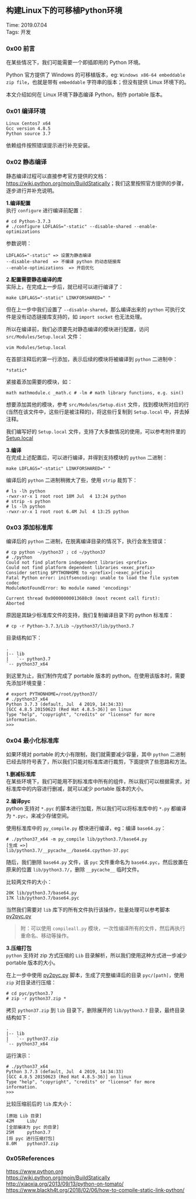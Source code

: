 ## 构建Linux下的可移植Python环境

Time: 2019.07.04  
Tags: 开发  



### 0x00 前言

在某些情况下，我们可能需要一个即插即用的 Python 环境。

Python 官方提供了 Windows 的可移植版本，eg: `Windows x86-64 embeddable zip file`，也就是带有 `embeddable` 字符串的版本；但没有提供 Linux 环境下的。

本文介绍如何在 Linux 环境下静态编译 Python，制作 portable 版本。


### 0x01 编译环境

	Linux Centos7 x64
	Gcc version 4.8.5
	Python source 3.7

依赖组件按照错误提示进行补充安装。


### 0x02 静态编译
静态编译过程可以直接参考官方提供的文档：<https://wiki.python.org/moin/BuildStatically>；我们这里按照官方提供的步骤，逐步进行并补充说明。

**1.编译配置**  
执行 `configure` 进行编译前配置：

	# cd Python-3.7.3
	# ./configure LDFLAGS="-static" --disable-shared --enable-optimizations
	
参数说明：

	LDFLAGS="-static" => 设置为静态编译
	--disable-shared  => 不编译 python 的动态链接库
	--enable-optimizations  => 开启优化

**2.配置需要静态编译的库**  
实际上，在完成上一步后，就已经可以进行编译了：

	make LDFLAGS="-static" LINKFORSHARED=" "

但在上一步中我们设置了 `--disable-shared`，那么编译出来的 `python` 可执行文件是没有动态链接库支持的，如 `import socket` 也无法处理。

所以在编译前，我们必须要先对静态编译的模块进行配置，访问 `src/Modules/Setup.local` 文件：

	vim Modules/Setup.local

在首部注释后的第一行添加，表示后续的模块将被编译到 `python` 二进制中：

	*static*
	
紧接着添加需要的模块，如：

	math mathmodule.c _math.c # -lm # math library functions, e.g. sin()

想要添加其他的模块，参考 `src/Modules/Setup.dist` 文件，找到模块所对应的行(当然在该文件中，这些行是被注释的)，将这些行复制到 `Setup.local` 中，并去掉注释。

我们编写好的 `Setup.local` 文件，支持了大多数情况的使用，可以参考附件里的 [Setup.local]()


**3.编译**  
在完成上述配置后，可以进行编译，并得到支持模块的 `python` 二进制：

	make LDFLAGS="-static" LINKFORSHARED=" "

编译后的 `python` 二进制稍微大了些，使用 `strip` 裁剪下：

	# ls -lh python
	-rwxr-xr-x 1 root root 18M Jul  4 13:24 python
	# strip -s python
	# ls -lh python
	-rwxr-xr-x 1 root root 6.4M Jul  4 13:25 python


### 0x03 添加标准库
编译后的 `python` 二进制，在脱离编译目录的情况下，执行会发生错误：

	# cp python ~/python37 ; cd ~/python37
	# ./python
	Could not find platform independent libraries <prefix>
	Could not find platform dependent libraries <exec_prefix>
	Consider setting $PYTHONHOME to <prefix>[:<exec_prefix>]
	Fatal Python error: initfsencoding: unable to load the file system codec
	ModuleNotFoundError: No module named 'encodings'

	Current thread 0x00000000013688c0 (most recent call first):
	Aborted

原因是其缺少标准库文件的支持，我们复制编译目录下的 python 标准库：

	# cp -r Python-3.7.3/Lib ~/python37/lib/python3.7

目录结构如下：

	.
	|-- lib
	|   `-- python3.7
	`-- python37_x64

到这里为止，我们制作完成了 portable 版本的 python。在使用该版本时，需要先添加环境变量：

	# export PYTHONHOME=/root/python37/
	# ./python37_x64 
	Python 3.7.3 (default, Jul  4 2019, 14:34:33) 
	[GCC 4.8.5 20150623 (Red Hat 4.8.5-36)] on linux
	Type "help", "copyright", "credits" or "license" for more 	information.
	>>> 


### 0x04 最小化标准库
如果环境对 portable 的大小有限制，我们就需要减少容量，其中 `python` 二进制已经去除符号表了，所以我们只能对标准库进行裁剪，下面提供了些思路和方法。

**1.删减标准库**  
在某些环境下，我们可能用不到标准库中所有的组件，所以我们可以根据需求，对标准库中的内容进行删减，就可以减少 portable 版本的大小。

**2.编译pyc**  
python 支持对 `*.pyc` 的脚本进行加载，所以我们可以将标准库中的 `*.py` 都编译为 `*.pyc`，来减少存储空间。

使用标准库中的 `py_compile.py` 模块进行编译，eg：编译 `base64.py`：

	# ./python37_x64 -m py_compile lib/python3.7/base64.py
	[生成 =>]
	lib/python3.7/__pycache__/base64.cpython-37.pyc

随后，我们删除 `base64.py` 文件，该 `pyc` 文件重命名为 `base64.pyc`，然后放置在原来的位置 `lib/python3.7/`，删除 `__pycache__` 临时文件。

比较两文件的大小：

	20K lib/python3.7/base64.py
	17K lib/python3.7/base64.pyc

当然我们需要对 `lib` 库下的所有文件执行该操作，批量处理可以参考脚本 [py2pyc.py]()

>附：可以使用 `compileall.py` 模块，一次性编译所有的文件，然后再执行重命名、移动等操作。


**3.压缩打包**  
`python` 支持对 zip 方式压缩的 `Lib` 目录解析，所以我们使用这种方式进一步减少 portable 版本的大小。

在上一步中使用 [py2pyc.py]() 脚本，生成了完整编译后的目录 `pyc/[path]`，使用 `zip` 对目录进行压缩：

	# cd pyc/python3.7
	# zip -r python37.zip *

拷贝 `python37.zip` 到 `lib` 目录下，删除展开的 `lib/python3.7` 目录，最终目录结构如下：

	.
	|-- lib
	|   `-- python37.zip
	`-- python37_x64

运行演示：
	
	# ./python37_x64 
	Python 3.7.3 (default, Jul  4 2019, 14:34:33) 
	[GCC 4.8.5 20150623 (Red Hat 4.8.5-36)] on linux
	Type "help", "copyright", "credits" or "license" for more 	information.
	>>> 
	
比较压缩前后的 `lib` 库大小：

	[原始 Lib 目录]
	42M		Lib/
	[全部编译为 pyc 的目录]
	25M		python3.7
	[将 pyc 进行压缩打包]
	8.0M 	python37.zip
	
### 0x05References
<https://www.python.org>  
<https://wiki.python.org/moin/BuildStatically>  
<http://xiaoxia.org/2013/09/13/python-on-tomato/>  
<https://www.blackh4t.org/2018/02/06/how-to-compile-static-link-python/>  